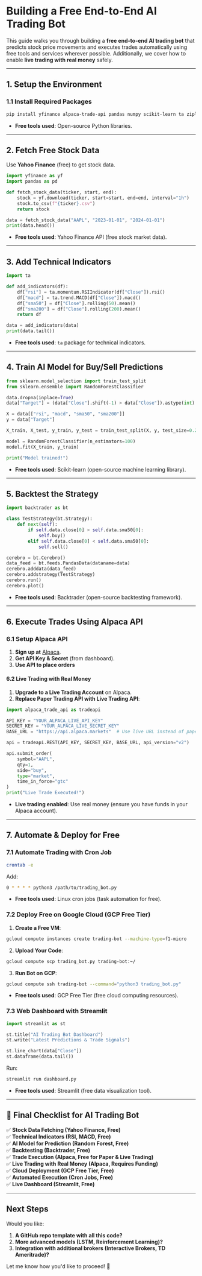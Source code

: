 # Building a Free End-to-End AI Trading Bot

This guide walks you through building a **free end-to-end AI trading bot** that predicts stock price movements and executes trades automatically using free tools and services wherever possible. Additionally, we cover how to enable **live trading with real money** safely.

---

## **1. Setup the Environment**
### **1.1 Install Required Packages**
```bash
pip install yfinance alpaca-trade-api pandas numpy scikit-learn ta zipline backtrader tensorflow transformers streamlit
```
- **Free tools used**: Open-source Python libraries.

---

## **2. Fetch Free Stock Data**
Use **Yahoo Finance** (free) to get stock data.
```python
import yfinance as yf  
import pandas as pd  

def fetch_stock_data(ticker, start, end):  
    stock = yf.download(ticker, start=start, end=end, interval="1h")  
    stock.to_csv(f"{ticker}.csv")  
    return stock  

data = fetch_stock_data("AAPL", "2023-01-01", "2024-01-01")  
print(data.head())  
```
- **Free tools used**: Yahoo Finance API (free stock market data).

---

## **3. Add Technical Indicators**
```python
import ta  

def add_indicators(df):  
    df["rsi"] = ta.momentum.RSIIndicator(df["Close"]).rsi()  
    df["macd"] = ta.trend.MACD(df["Close"]).macd()  
    df["sma50"] = df["Close"].rolling(50).mean()  
    df["sma200"] = df["Close"].rolling(200).mean()  
    return df  

data = add_indicators(data)  
print(data.tail())  
```
- **Free tools used**: `ta` package for technical indicators.

---

## **4. Train AI Model for Buy/Sell Predictions**
```python
from sklearn.model_selection import train_test_split  
from sklearn.ensemble import RandomForestClassifier  

data.dropna(inplace=True)  
data["Target"] = (data["Close"].shift(-1) > data["Close"]).astype(int)  

X = data[["rsi", "macd", "sma50", "sma200"]]  
y = data["Target"]  

X_train, X_test, y_train, y_test = train_test_split(X, y, test_size=0.2)  

model = RandomForestClassifier(n_estimators=100)  
model.fit(X_train, y_train)  

print("Model trained!")  
```
- **Free tools used**: Scikit-learn (open-source machine learning library).

---

## **5. Backtest the Strategy**
```python
import backtrader as bt  

class TestStrategy(bt.Strategy):  
    def next(self):  
        if self.data.close[0] > self.data.sma50[0]:  
            self.buy()  
        elif self.data.close[0] < self.data.sma50[0]:  
            self.sell()  

cerebro = bt.Cerebro()  
data_feed = bt.feeds.PandasData(dataname=data)  
cerebro.adddata(data_feed)  
cerebro.addstrategy(TestStrategy)  
cerebro.run()  
cerebro.plot()  
```
- **Free tools used**: Backtrader (open-source backtesting framework).

---

## **6. Execute Trades Using Alpaca API**
### **6.1 Setup Alpaca API**
1. **Sign up at** [Alpaca](https://alpaca.markets/).  
2. **Get API Key & Secret** (from dashboard).  
3. **Use API to place orders**  

#### **6.2 Live Trading with Real Money**
1. **Upgrade to a Live Trading Account** on Alpaca.  
2. **Replace Paper Trading API with Live Trading API**:

```python
import alpaca_trade_api as tradeapi  

API_KEY = "YOUR_ALPACA_LIVE_API_KEY"  
SECRET_KEY = "YOUR_ALPACA_LIVE_SECRET_KEY"  
BASE_URL = "https://api.alpaca.markets"  # Use live URL instead of paper API

api = tradeapi.REST(API_KEY, SECRET_KEY, BASE_URL, api_version="v2")  

api.submit_order(  
    symbol="AAPL",  
    qty=1,  
    side="buy",  
    type="market",  
    time_in_force="gtc"  
)  
print("Live Trade Executed!")  
```
- **Live trading enabled**: Use real money (ensure you have funds in your Alpaca account).

---

## **7. Automate & Deploy for Free**
### **7.1 Automate Trading with Cron Job**
```bash
crontab -e
```
Add:
```bash
0 * * * * python3 /path/to/trading_bot.py  
```
- **Free tools used**: Linux cron jobs (task automation for free).

### **7.2 Deploy Free on Google Cloud (GCP Free Tier)**
1. **Create a Free VM**:
```bash
gcloud compute instances create trading-bot --machine-type=f1-micro  
```
2. **Upload Your Code**:
```bash
gcloud compute scp trading_bot.py trading-bot:~/  
```
3. **Run Bot on GCP**:
```bash
gcloud compute ssh trading-bot --command="python3 trading_bot.py"  
```
- **Free tools used**: GCP Free Tier (free cloud computing resources).

### **7.3 Web Dashboard with Streamlit**
```python
import streamlit as st  

st.title("AI Trading Bot Dashboard")  
st.write("Latest Predictions & Trade Signals")  

st.line_chart(data["Close"])  
st.dataframe(data.tail())  
```
Run:
```bash
streamlit run dashboard.py  
```
- **Free tools used**: Streamlit (free data visualization tool).

---

## **🚀 Final Checklist for AI Trading Bot**
✅ **Stock Data Fetching (Yahoo Finance, Free)**  
✅ **Technical Indicators (RSI, MACD, Free)**  
✅ **AI Model for Prediction (Random Forest, Free)**  
✅ **Backtesting (Backtrader, Free)**  
✅ **Trade Execution (Alpaca, Free for Paper & Live Trading)**  
✅ **Live Trading with Real Money (Alpaca, Requires Funding)**  
✅ **Cloud Deployment (GCP Free Tier, Free)**  
✅ **Automated Execution (Cron Jobs, Free)**  
✅ **Live Dashboard (Streamlit, Free)**  

---

## **Next Steps**
Would you like:
1. **A GitHub repo template with all this code?**  
2. **More advanced models (LSTM, Reinforcement Learning)?**  
3. **Integration with additional brokers (Interactive Brokers, TD Ameritrade)?**  

Let me know how you'd like to proceed! 🚀

